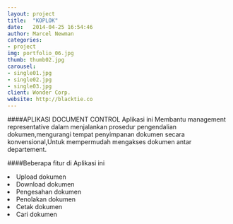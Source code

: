 ```yaml
---
layout: project
title:  "KOPLOK"
date:   2014-04-25 16:54:46
author: Marcel Newman
categories:
- project
img: portfolio_06.jpg
thumb: thumb02.jpg
carousel:
- single01.jpg
- single02.jpg
- single03.jpg
client: Wonder Corp.
website: http://blacktie.co
---
```

####APLIKASI DOCUMENT CONTROL
Aplikasi ini Membantu management representative dalam menjalankan  prosedur pengendalian dokumen,mengurangi tempat penyimpanan dokumen secara konvensional,Untuk mempermudah mengakses dokumen antar departement.

####Beberapa fitur di Aplikasi ini
<li>	Upload dokumen 
<li>	Download dokumen
<li>	Pengesahan dokumen
<li>	Penolakan dokumen
<li>	Cetak dokumen
<li>	Cari dokumen
